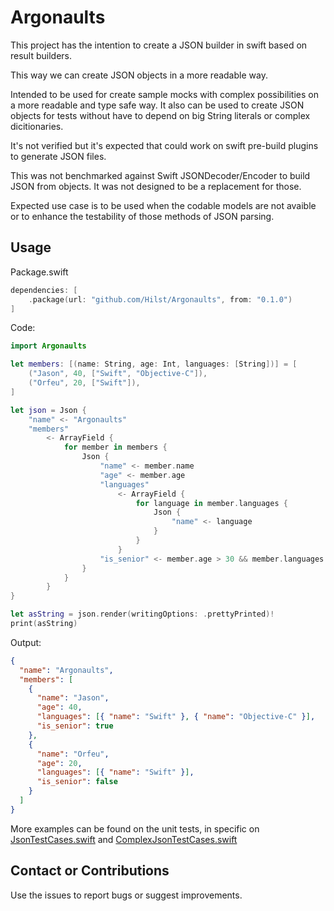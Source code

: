# Argonaults

This project has the intention to create a JSON builder in swift based on result builders.

This way we can create JSON objects in a more readable way.

Intended to be used for create sample mocks with complex possibilities on a more readable and type safe way.
It also can be used to create JSON objects for tests without have to depend on big String literals or complex dicitionaries.

It's not verified but it's expected that could work on swift pre-build plugins to generate JSON files.

This was not benchmarked against Swift JSONDecoder/Encoder to build JSON from objects. It was not designed to be a replacement for those.

Expected use case is to be used when the codable models are not avaible or to enhance the testability of those methods of JSON parsing.

## Usage

Package.swift

```swift
dependencies: [
    .package(url: "github.com/Hilst/Argonaults", from: "0.1.0")
]
```

Code:

```swift
import Argonaults

let members: [(name: String, age: Int, languages: [String])] = [
    ("Jason", 40, ["Swift", "Objective-C"]),
    ("Orfeu", 20, ["Swift"]),
]

let json = Json {
    "name" <- "Argonaults"
    "members"
        <- ArrayField {
            for member in members {
                Json {
                    "name" <- member.name
                    "age" <- member.age
                    "languages"
                        <- ArrayField {
                            for language in member.languages {
                                Json {
                                    "name" <- language
                                }
                            }
                        }
                    "is_senior" <- member.age > 30 && member.languages.count > 1
                }
            }
        }
}

let asString = json.render(writingOptions: .prettyPrinted)!
print(asString)
```

Output:

```json
{
  "name": "Argonaults",
  "members": [
    {
      "name": "Jason",
      "age": 40,
      "languages": [{ "name": "Swift" }, { "name": "Objective-C" }],
      "is_senior": true
    },
    {
      "name": "Orfeu",
      "age": 20,
      "languages": [{ "name": "Swift" }],
      "is_senior": false
    }
  ]
}
```

More examples can be found on the unit tests, in specific on [JsonTestCases.swift](./Tests/ArgonaultTests/JsonTestCases.swift) and [ComplexJsonTestCases.swift](./Tests/ArgonaultTests/ComplexJsonTestCases.swift)

## Contact or Contributions

Use the issues to report bugs or suggest improvements.
